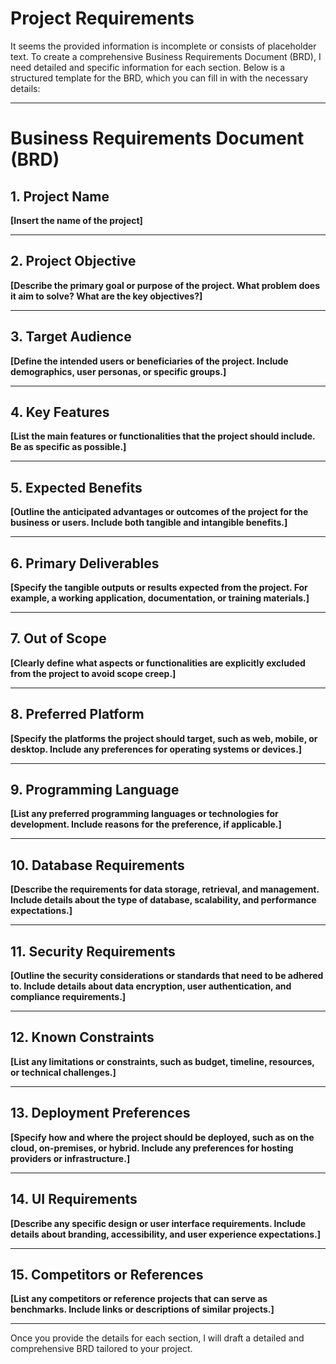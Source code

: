 # Project Requirements

It seems the provided information is incomplete or consists of placeholder text. To create a comprehensive Business Requirements Document (BRD), I need detailed and specific information for each section. Below is a structured template for the BRD, which you can fill in with the necessary details:

---

# Business Requirements Document (BRD)

## 1. Project Name
**[Insert the name of the project]**

---

## 2. Project Objective
**[Describe the primary goal or purpose of the project. What problem does it aim to solve? What are the key objectives?]**

---

## 3. Target Audience
**[Define the intended users or beneficiaries of the project. Include demographics, user personas, or specific groups.]**

---

## 4. Key Features
**[List the main features or functionalities that the project should include. Be as specific as possible.]**

---

## 5. Expected Benefits
**[Outline the anticipated advantages or outcomes of the project for the business or users. Include both tangible and intangible benefits.]**

---

## 6. Primary Deliverables
**[Specify the tangible outputs or results expected from the project. For example, a working application, documentation, or training materials.]**

---

## 7. Out of Scope
**[Clearly define what aspects or functionalities are explicitly excluded from the project to avoid scope creep.]**

---

## 8. Preferred Platform
**[Specify the platforms the project should target, such as web, mobile, or desktop. Include any preferences for operating systems or devices.]**

---

## 9. Programming Language
**[List any preferred programming languages or technologies for development. Include reasons for the preference, if applicable.]**

---

## 10. Database Requirements
**[Describe the requirements for data storage, retrieval, and management. Include details about the type of database, scalability, and performance expectations.]**

---

## 11. Security Requirements
**[Outline the security considerations or standards that need to be adhered to. Include details about data encryption, user authentication, and compliance requirements.]**

---

## 12. Known Constraints
**[List any limitations or constraints, such as budget, timeline, resources, or technical challenges.]**

---

## 13. Deployment Preferences
**[Specify how and where the project should be deployed, such as on the cloud, on-premises, or hybrid. Include any preferences for hosting providers or infrastructure.]**

---

## 14. UI Requirements
**[Describe any specific design or user interface requirements. Include details about branding, accessibility, and user experience expectations.]**

---

## 15. Competitors or References
**[List any competitors or reference projects that can serve as benchmarks. Include links or descriptions of similar projects.]**

---

Once you provide the details for each section, I will draft a detailed and comprehensive BRD tailored to your project.